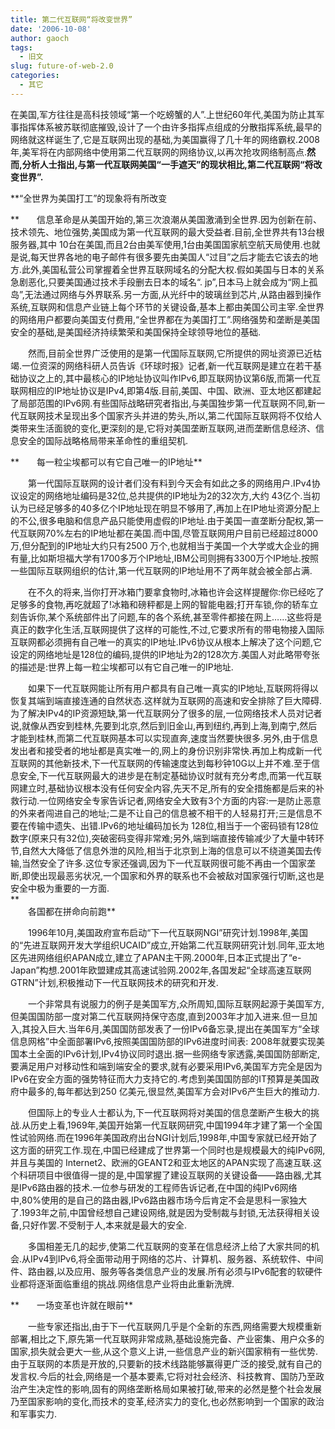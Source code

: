 ```yaml
---
title: 第二代互联网“将改变世界”
date: '2006-10-08'
author: gaoch
tags:
  - 旧文
slug: future-of-web-2.0
categories:
  - 其它
---
```


在美国,军方往往是高科技领域“第一个吃螃蟹的人”.上世纪60年代,美国为防止其军事指挥体系被苏联彻底摧毁,设计了一个由许多指挥点组成的分散指挥系统,最早的网络就这样诞生了,它是互联网出现的基础,为美国赢得了几十年的网络霸权.2008年,美军将在内部网络中使用第二代互联网的网络协议,以再次抢攻网络制高点.**然而,分析人士指出,与第一代互联网美国“一手遮天”的现状相比,第二代互联网“将改变世界”.**  
  
**“全世界为美国打工”的现象将有所改变  
  
**　　信息革命是从美国开始的,第三次浪潮从美国激涌到全世界.因为创新在前、技术领先、地位强势,美国成为第一代互联网的最大受益者.目前,全世界共有13台根服务器,其中
10台在美国,而且2台由美军使用,1台由美国国家航空航天局使用.也就是说,每天世界各地的电子邮件有很多要先由美国人“过目”之后才能去它该去的地方.此外,美国私营公司掌握着全世界互联网域名的分配大权.假如美国与日本的关系急剧恶化,只要美国通过技术手段删去日本的域名“.
jp”,日本马上就会成为“网上孤岛”,无法通过网络与外界联系.另一方面,从光纤中的玻璃丝到芯片,从路由器到操作系统,互联网和信息产业链上每个环节的关键设备,基本上都由美国公司主宰.全世界的网络用户都要向美国支付费用,“全世界都在为美国打工”.网络强势和垄断是美国安全的基础,是美国经济持续繁荣和美国保持全球领导地位的基础.  
  
　　然而,目前全世界广泛使用的是第一代国际互联网,它所提供的网址资源已近枯竭.一位资深的网络科研人员告诉《环球时报》记者,新一代互联网是建立在若干基础协议之上的,其中最核心的IP地址协议叫作IPv6,即互联网协议第6版,而第一代互联网相应的IP地址协议是IPv4,即第4版.目前,美国、中国、欧洲、亚太地区都建起了局部范围的IPv6网.有些国际战略研究者指出,与美国独步第一代互联网不同,新一代互联网技术呈现出多个国家齐头并进的势头,所以,第二代国际互联网将不仅给人类带来生活面貌的变化,更深刻的是,它将对美国垄断互联网,进而垄断信息经济、信息安全的国际战略格局带来革命性的重组契机.  
  
**　　每一粒尘埃都可以有它自己唯一的IP地址**  
  
　　第一代国际互联网的设计者们没有料到今天会有如此之多的网络用户.IPv4协议设定的网络地址编码是32位,总共提供的IP地址为2的32次方,大约
43亿个.当初认为已经足够多的40多亿个IP地址现在明显不够用了,再加上在IP地址资源分配上的不公,很多电脑和信息产品只能使用虚假的IP地址.由于美国一直垄断分配权,第一代互联网70%左右的IP地址都在美国.而中国,尽管互联网用户目前已经超过8000万,但分配到的IP地址大约只有2500
万个,也就相当于美国一个大学或大企业的拥有量,比如斯坦福大学有1700多万个IP地址,IBM公司则拥有3300万个IP地址.按照一些国际互联网组织的估计,第一代互联网的IP地址用不了两年就会被全部占满.  
  
　　在不久的将来,当你打开冰箱门要拿食物时,冰箱也许会这样提醒你:你已经吃了足够多的食物,再吃就超了!冰箱和磅秤都是上网的智能电器;打开车锁,你的轿车立刻告诉你,某个系统部件出了问题,车的各个系统,甚至零件都接在网上……这些将是真正的数字化生活,互联网提供了这样的可能性,不过,它要求所有的带电物接入国际互联网都必须拥有自己唯一的真实的IP地址.IPv6协议从根本上解决了这个问题,它设定的网络地址是128位的编码,提供的IP地址为2的128次方.美国人对此略带夸张的描述是:世界上每一粒尘埃都可以有它自己唯一的IP地址.  
  
　　如果下一代互联网能让所有用户都具有自己唯一真实的IP地址,互联网将得以恢复其端到端直接连通的自然状态.这样就为互联网的高速和安全排除了巨大障碍.为了解决IPv4的IP资源短缺,第一代互联网分了很多的层,一位网络技术人员对记者说,就像从西安到桂林,先要到北京,然后到旧金山,再到纽约,再到上海,到南宁,然后才能到桂林,而第二代互联网基本可以实现直奔,速度当然要快很多.另外,由于信息发出者和接受者的地址都是真实唯一的,网上的身份识别非常快.再加上构成新一代互联网的其他新技术,下一代互联网的传输速度达到每秒钟10G以上并不难.至于信息安全,下一代互联网最大的进步是在制定基础协议时就有充分考虑,而第一代互联网建立时,基础协议根本没有任何安全内容,先天不足,所有的安全措施都是后来的补救行动.一位网络安全专家告诉记者,网络安全大致有3个方面的内容:一是防止恶意的外来者闯进自己的地址;二是不让自己的信息被不相干的人轻易打开;三是信息不要在传输中遗失、出错.IPv6的地址编码加长为
128位,相当于一个密码锁有128位数字(原来只有32位),突破密码变得非常难;另外,端到端直接传输减少了大量中转环节,自然大大降低了信息外泄的风险,相当于北京到上海的信息可以不绕道美国去传输,当然安全了许多.这位专家还强调,因为下一代互联网很可能不再由一个国家垄断,即使出现最恶劣状况,一个国家和外界的联系也不会被敌对国家强行切断,这也是安全中极为重要的一方面.  
**  
　　各国都在拼命向前跑**  
  
　　1996年10月,美国政府宣布启动“下一代互联网NGI”研究计划.1998年,美国的“先进互联网开发大学组织UCAID”成立,开始第二代互联网研究计划.同年,亚太地区先进网络组织APAN成立,建立了APAN主干网.2000年,日本正式提出了“e-Japan”构想.2001年欧盟建成其高速试验网.2002年,各国发起“全球高速互联网GTRN”计划,积极推动下一代互联网技术的研究和开发.  
  
　　一个非常具有说服力的例子是美国军方,众所周知,国际互联网起源于美国军方,但美国国防部一度对第二代互联网持保守态度,直到2003年才加入进来.但一旦加入,其投入巨大.当年6月,美国国防部发表了一份IPv6备忘录,提出在美国军方“全球信息网格”中全面部署IPv6,按照美国国防部的IPv6进度时间表:
2008年就要实现美国本土全面的IPv6计划,IPv4协议同时退出.据一些网络专家透露,美国国防部断定,要满足用户对移动性和端到端安全的要求,就有必要采用IPv6,美国军方完全是因为IPv6在安全方面的强势特征而大力支持它的.考虑到美国国防部的IT预算是美国政府中最多的,每年都达到250
亿美元,很显然,美国军方会对IPv6产生巨大的推动力.  
  
　　但国际上的专业人士都认为,下一代互联网将对美国的信息垄断产生极大的挑战.从历史上看,1969年,美国开始第一代互联网研究,中国1994年才建了第一个全国性试验网络.而在1996年美国政府出台NGI计划后,1998年,中国专家就已经开始了这方面的研究工作.现在,中国已经建成了世界第一个同时也是规模最大的纯IPv6网,并且与美国的
Internet2、欧洲的GEANT2和亚太地区的APAN实现了高速互联.这个科研项目中很值得一提的是,中国掌握了建设互联网的关键设备——路由器,尤其是IPv6路由器的技术.一位参与研发的工程师告诉记者,在中国的纯IPv6网络中,80%使用的是自己的路由器,IPv6路由器市场今后肯定不会是思科一家独大了.1993年之前,中国曾经想自己建设网络,就是因为受制裁与封锁,无法获得相关设备,只好作罢.不受制于人,本来就是最大的安全.  
  
　　多国相差无几的起步,使第二代互联网的变革在信息经济上给了大家共同的机会.从IPv4到IPv6,将全面带动用于网络的芯片、计算机、服务器、系统软件、中间件、路由器,以及应用、服务等各类信息产业的发展.所有必须与IPv6配套的软硬件业都将逐渐面临重组的挑战.网络信息产业将由此重新洗牌.  
  
**　　一场变革也许就在眼前**  
  
　　一些专家还指出,由于下一代互联网几乎是个全新的东西,网络需要大规模重新部署,相比之下,原先第一代互联网非常成熟,基础设施完备、产业密集、用户众多的国家,损失就会更大一些,从这个意义上讲,一些信息产业的新兴国家稍有一些优势.由于互联网的本质是开放的,只要新的技术线路能够赢得更广泛的接受,就有自己的发言权.今后的社会,网络是一个基本要素,它将对社会经济、科技教育、国防乃至政治产生决定性的影响,固有的网络垄断格局如果被打破,带来的必然是整个社会发展乃至国家影响的变化,而技术的变革,经济实力的变化,也必然影响到一个国家的政治和军事实力.
